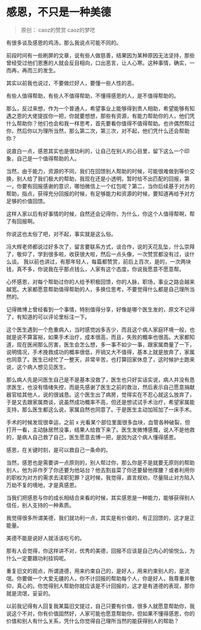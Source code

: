 # 感恩，不只是一种美德
> 原创： caoz的赞赏  caoz的梦呓

有很多谈及感恩的鸡汤，那么我说点可能不同的。

前段时间有一些刷屏的文章，说有些人做慈善，结果因为某种原因无法坚持，那些曾经受过他们恩惠的人就会反目相向，口出恶言，让人心寒。这种事情，确实，一而再，再而三的发生。

其实以前我也说过，不要做烂好人，要懂一些人性的恶。

有些人值得帮助，有些人不值得帮助，不懂得感恩的人，是不值得帮助的。

那么，反过来想，作为一个普通人，希望事业上能够得到贵人相助，希望能够有知遇之恩的大佬提拔你一把，你就要想想，那些有资源，有能力帮助你的人，他们凭什么帮助你？他们也会和我一样思考，首先要看你值得不值得帮助。也许偶然帮过你，然后你以为理所当然，那么第二次，第三次，对不起，他们凭什么还会帮助你？

说直白一点，感恩其实也是很功利的，让自己在别人的心目里，留下这么一个印象，自己是一个值得帮助的人。

当然，由于能力，资源的不同，我们在回馈别人帮助的时候，可能很难做到等价交换，别人给了我们极大的帮助，我现在还是小透明，暂时给不出匹配的回报，第一，你要有回报感谢的意识，哪怕微信上一个红包呢？第二，当你后续基于对方的帮助，指点，获得充分回报的时候，有足够能力和资源的时候，要知道再给予对方足够的价值回馈。

这样人家以后有好事情的时候，自然还会记得你，为什么，你这个人值得帮啊，帮了有回报啊。

你说这也太俗了吧，对不起，事实就是这么俗。

冯大辉老师都说过好多次了，留言要联系方式，谈合作，说的天花乱坠，什么崇拜了，敬仰了，学到很多啦，收获很大啦，然后一点头像，一次赞赏都没有过，谈什么谈。 我以前也讲过，有那年轻人，每篇都赞赏，前后上百次，是的，一次两块钱，真不多，你说我在乎那点钱么，人家有这个态度，你说我愿意不愿意帮。

心怀感恩，对每个帮助过你的人给予积极回馈，你的人脉，职场，事业之路会越来越宽。大家都愿意帮助值得帮助的人，多换位思考，不要觉得什么都是自己理所当然的。

记得微博上曾经看到一个事情，特别值得分享，好像是哪个医生发的，原文不记得了，有知道的可以评论里标注一下。

这个医生遇到一个危重病人，当时感觉凶多吉少，而且这个病人家庭环境一般，也就是说不算富裕，如果手术治疗，成本很高，而且，失败的概率也很高。大家都知道，现在医闹那么厉害，医生会怎么想，多一事不如少一事，跟家属商量了一下，说明情况，手术挽救成功的概率很低，开销又大不值得，基本上就是放弃了，家属也同意了。医生已经忙了一整天，非常辛苦，也打算回家休息了，这时候护士跑来说，这个病人想见见医生。

那么病人先是问医生自己是不是基本没救了，医生也只好实话实说，病人并没有恳求医生，也没有情绪失控，而是先感谢了医生之前的救治，然后表示自己愿意捐献器官给其他人，说的很诚恳。这个医生出了病房，觉得实在不忍心就这么放弃了，于是又去跟家属商谈，说虽然成功概率不高，但还是想试试手术治疗，希望家属能支持，那么医生都这么说，家属自然也同意了。于是医生主动加班加了一床手术。

手术的时候发现很幸运，之前 x 光看某个部位里面很多血块，血管各种破裂，但打开一看，主动脉居然没事，结果人给救下来了。医生发微博感慨，说人不是他救的，是病人自己救了自己，医生愿意去博一把，是因为这个病人懂得感恩。

感恩，在关键时刻，是可以救自己一条命的。

当然，感恩也是需要讲一点原则的，别人帮过你，那么你是不是就要无原则的帮助别人，他为非作歹了你还要为他站台？他去割韭菜了你还要替他撑腰？或者利用你的职权为对方的需求去渎职犯罪？这时候，我觉得，直言规劝，尽量阻止对方陷入万劫不复的境地，才是真感恩。

当我们把感恩与你的成长相结合来看的时候，其实感恩是一种能力，能够获得别人信任，别人支持的一种素质。

我觉得很多所谓美德，我们就功利一点，其实是有价值的，有正回馈的，这才是正能量。

美德不能是说好人就活该吃亏的。

那有人会觉得，你这样讲不对，优秀的美德，回报不应该是自己内心的愉悦么，为什么一定要跟功利挂钩呢。

重复旧文的观点，所谓道德，用来约束自己的，是好人，用来约束别人的，是流氓。你要做一个大爱无疆的人，你不计回报的帮助每个人，你是好人，我尊重并敬仰，真心的。你觉得别人帮助你就应该是不计回报的，这才是有道德的表现，那你就是流氓，妥妥的。

以前我记得有人回复我某篇旧文提过，自己只要有价值，很多人就愿意帮助你，我说这个不对，你有价值固然好，人家可能也愿意帮助你，但如果不懂得感恩，你的价值和别人有什么关系，凭什么你觉得自己理所当然的能获得别人的帮助？ 
